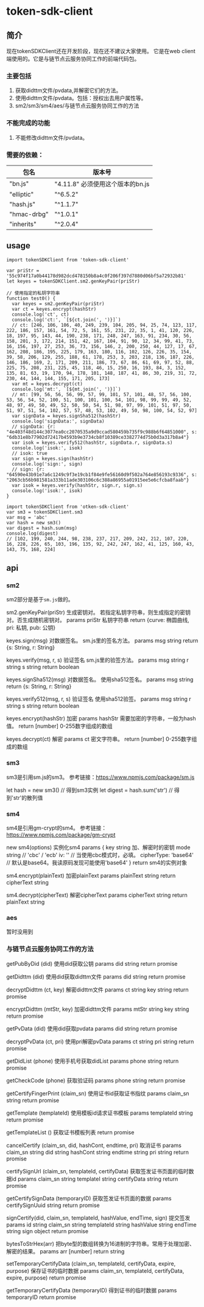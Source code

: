 # token-sdk-client

## 简介

现在tokenSDKClient还在开发阶段，现在还不建议大家使用。
它是在web client端使用的。它是与链节点云服务协同工作的前端代码包。

### 主要包括

1. 获取didttm文件/pvdata,并解密它们的方法。
2. 使用didttm文件/pvdata。包括：授权出去用户属性等。
3. sm2/sm3/sm4/aes/与链节点云服务协同工作的方法

### 不能完成的功能

1. 不能修改didttm文件/pvdata。

### 需要的依赖：

|包名|版本号|
|-|-|
|"bn.js"|"4.11.8" 必须使用这个版本的bn.js|
|"elliptic"|"^6.5.2"|
|"hash.js"|"^1.1.7"|
|"hmac-drbg"|"^1.0.1"|
|"inherits"|"^2.0.4"|

## usage

```
import tokenSDKClient from 'token-sdk-client'

var priStr = '55c974f17a0b44178d982dcd478150b8a4c0f206f397d7880d06bf5a72932b81'
let keyes = tokenSDKClient.sm2.genKeyPair(priStr)

// 使用指定的私钥字符串
function test0() {
  var keyes = sm2.genKeyPair(priStr)
  var ct = keyes.encrypt(hashStr)
  console.log('ct', ct)
  console.log('ct:', `[${ct.join(', ')}]`)
  // ct: [246, 106, 106, 40, 249, 239, 104, 205, 94, 25, 74, 123, 117, 222, 186, 157, 161, 54, 72, 5, 161, 55, 231, 22, 35, 1, 41, 120, 226, 18, 197, 95, 143, 44, 190, 238, 171, 248, 247, 163, 91, 234, 30, 56, 158, 201, 3, 172, 214, 151, 42, 167, 104, 91, 90, 12, 34, 99, 41, 73, 16, 156, 197, 27, 253, 36, 73, 156, 146, 2, 200, 250, 44, 127, 17, 67, 162, 208, 186, 195, 225, 179, 163, 180, 116, 102, 126, 226, 35, 154, 39, 58, 206, 129, 255, 188, 61, 178, 253, 3, 203, 218, 136, 187, 226, 146, 186, 169, 2, 171, 209, 211, 186, 73, 67, 86, 61, 69, 97, 52, 88, 225, 75, 208, 231, 225, 45, 118, 46, 15, 250, 16, 193, 84, 3, 152, 135, 81, 63, 19, 170, 94, 178, 101, 148, 187, 41, 86, 30, 219, 31, 72, 230, 44, 144, 144, 155, 171, 205, 173]
  var mt = keyes.decrypt(ct)
  console.log('mt:', `[${mt.join(', ')}]`)
  // mt: [99, 56, 56, 56, 99, 57, 99, 101, 57, 101, 48, 57, 56, 100, 53, 56, 54, 52, 100, 51, 100, 101, 100, 54, 101, 98, 99, 99, 49, 52, 48, 97, 49, 50, 49, 52, 50, 50, 54, 51, 98, 97, 99, 101, 51, 97, 50, 51, 97, 51, 54, 102, 57, 57, 48, 53, 102, 49, 50, 98, 100, 54, 52, 97]
  var signData = keyes.signSha512(hashStr)
  console.log('signData:', signData)
  // signData: {r: "4e403f48d144c3077ea0cc2070535a9d9ccad580459b735f9c988b6f64851000", s: "6db31e8b77902d72417b4593b9e3734cb8f10389ce3382774d75b0d3a317b8a4"}
  var isok = keyes.verify512(hashStr, signData.r, signData.s)
  console.log('isok:', isok)
  // isok: true
  var sign = keyes.sign(hashStr)
  console.log('sign:', sign)
  // sign: {r: "64590e43b91e7a6c1249c9f3e19cb1f84e9fe56160d9f502a764e856193c9336", s: "2063cb56b981581a333b11ade303106c6c388a86955a01915ee5e6cfcba8faab"}
  var isok = keyes.verify(hashStr, sign.r, sign.s)
  console.log('isok:', isok)
}

```
```
import tokenSDKClient from 'otken-sdk-client'
var sm3 = tokenSDKClient.sm3
var msg = 'abc'
var hash = new sm3()
var digest = hash.sum(msg)
console.log(digest)
// [102, 199, 240, 244, 98, 238, 237, 217, 209, 242, 212, 107, 220, 16, 228, 226, 65, 103, 196, 135, 92, 242, 247, 162, 41, 125, 160, 43, 143, 75, 168, 224]
```

## api

### sm2

sm2部分是基于`sm.js`做的。

sm2.genKeyPair(priStr)
生成密钥对。
若指定私钥字符串，则生成指定的密钥对。否生成随机密钥对。
params priStr 私钥字符串
return {curve: 椭圆曲线, pri: 私钥, pub: 公钥}

keyes.sign(msg)
对数据签名。
sm.js里的签名方法。
params msg string
return {s: String, r: String}

keyes.verify(msg, r, s)
验证签名
sm.js里的验签方法。
params msg string
       r string
       s string
return boolean

keyes.signSha512(msg)
对数据签名。
使用sha512签名。
params msg string
return {s: String, r: String}

keyes.verify512(msg, r, s)
验证签名
使用sha512验签。
params msg string
       r string
       s string
return boolean

keyes.encrypt(hashStr)
加密
params hashStr 需要加密的字符串，一般为hash值。
return [number] 0-255数字组成的数组

keyes.decrypt(ct)
解密
params ct 密文字符串。
return [number] 0-255数字组成的数组

### sm3

sm3是引用sm.js的sm3。
参考链接：https://www.npmjs.com/package/sm.js

let hash = new sm3() // 得到sm3实例
let digest = hash.sum('str') // 得到'str'的散列值

### sm4

sm4是引用gm-crypt的sm4。
参考链接：https://www.npmjs.com/package/gm-crypt

new sm4(options)
实例化sm4
params {
        key string 加、解密时的密钥
        mode string // 'cbc' / 'ecb'
        iv: '' // 当使用cbc模式时，必填。
        cipherType: 'base64' // 默认是base64。我读原码发现可能使用'base64'
        }
return sm4的实例对象

sm4.encrypt(plainText)
加密plainText
params plainText string
return cipherText string

sm4.decrypt(cipherText)
解密cipherText
params cipherText string
return plainText string

### aes

暂时没用到

### 与链节点云服务协同工作的方法

getPubByDid (did)
使用did获取公钥
params did string
return promise

getDidttm (did)
使用did获取didttm文件
params did string
return promise

decryptDidttm (ct, key)
解密didttm文件
params ct string
        key string
return promise

encryptDidttm (mtStr, key)
加密didttm文件
params mtStr string
        key string
return promise

getPvData (did)
使用did获取pvdata
params did string
return promise

decryptPvData (ct, pri)
使用pri解密pvData
params ct string
        pri string
return promise

getDidList (phone)
使用手机号获取didList
params phone string
return promise

getCheckCode (phone)
获取验证码
params phone string
return promise

getCertifyFingerPrint (claim_sn)
使用证书id获取证书指纹
params claim_sn string
return promise

getTemplate (templateId)
使用模板id请求证书模板
params templateId string
return promise

getTemplateList ()
获取证书模板列表
return promise

cancelCertify (claim_sn, did, hashCont, endtime, pri)
取消证书
params claim_sn string
        did string
        hashCont string
        endtime string
        pri string
return promise

certifySignUrl (claim_sn, templateId, certifyData)
获取签发证书页面的临时数据id
params claim_sn string
        templateI string
        certifyData string
return promise

getCertifySignData (temporaryID)
获取签发证书页面的数据
params certifySignUuid string
return promise

signCertify(did, claim_sn, templateId, hashValue, endTime, sign)
提交签发
params id string
        claim_sn string
        templateId string
        hashValue string
        endTime string
        sign object
return promise

bytesToStrHex(arr)
把byte型的数组转换为16进制的字符串。常用于处理加密、解密的结果。
params arr [number]
return string

setTemporaryCertifyData (claim_sn, templateId, certifyData, expire, purpose)
保存证书的临时数据
params claim_sn, templateId, certifyData, expire, purpose)
return promise

getTemporaryCertifyData (temporaryID)
得到证书的临时数据
params temporaryID
return promise
